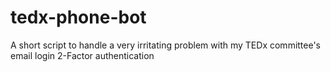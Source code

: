 # tedx-phone-bot
A short script to handle a very irritating problem with my TEDx committee's email login 2-Factor authentication
